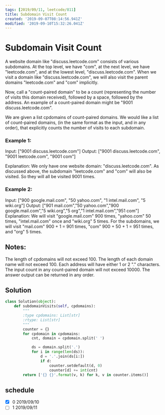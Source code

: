```yaml
---
tags: [2019/09/11, leetcode/811]
title: Subdomain Visit Count
created: '2019-09-07T08:14:56.941Z'
modified: '2019-09-10T15:32:26.041Z'
---
```


# Subdomain Visit Count

A website domain like "discuss.leetcode.com" consists of various subdomains. At the top level, we have "com", at the next level, we have "leetcode.com", and at the lowest level, "discuss.leetcode.com". When we visit a domain like "discuss.leetcode.com", we will also visit the parent domains "leetcode.com" and "com" implicitly.

Now, call a "count-paired domain" to be a count (representing the number of visits this domain received), followed by a space, followed by the address. An example of a count-paired domain might be "9001 discuss.leetcode.com".

We are given a list cpdomains of count-paired domains. We would like a list of count-paired domains, (in the same format as the input, and in any order), that explicitly counts the number of visits to each subdomain.

### Example 1:

Input:
["9001 discuss.leetcode.com"]
Output:
["9001 discuss.leetcode.com", "9001 leetcode.com", "9001 com"]

Explanation:
We only have one website domain: "discuss.leetcode.com". As discussed above, the subdomain "leetcode.com" and "com" will also be visited. So they will all be visited 9001 times.

### Example 2:

Input:
["900 google.mail.com", "50 yahoo.com", "1 intel.mail.com", "5 wiki.org"]
Output:
["901 mail.com","50 yahoo.com","900 google.mail.com","5 wiki.org","5 org","1 intel.mail.com","951 com"]
Explanation:
We will visit "google.mail.com" 900 times, "yahoo.com" 50 times, "intel.mail.com" once and "wiki.org" 5 times. For the subdomains, we will visit "mail.com" 900 + 1 = 901 times, "com" 900 + 50 + 1 = 951 times, and "org" 5 times.

## Notes:

The length of cpdomains will not exceed 100.
The length of each domain name will not exceed 100.
Each address will have either 1 or 2 "." characters.
The input count in any count-paired domain will not exceed 10000.
The answer output can be returned in any order.

## Solution

```python
class Solution(object):
    def subdomainVisits(self, cpdomains):
        """
        :type cpdomains: List[str]
        :rtype: List[str]
        """
        counter = {}
        for cpdomain in cpdomains:
            cnt, domain = cpdomain.split(' ')

            ds = domain.split('.')
            for i in range(len(ds)):
                d = '.'.join(ds[i:])
                if d:
                    counter.setdefault(d, 0)
                    counter[d] += int(cnt)
        return ['{} {}'.format(v, k) for k, v in counter.items()]
```


## schedule

* [x] 0 2019/09/10
* [ ] 1 2019/09/11
